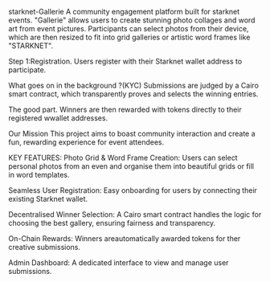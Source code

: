 starknet-Gallerie
A community engagement platform built for starknet events. "Gallerie" allows users to create stunning photo collages and word art from event pictures. Participants can select photos from their device, which are then resized to fit into grid galleries or artistic word frames like "STARKNET".

Step 1:Registration.
Users register with their Starknet wallet address to participate.

What goes on in the background ?(KYC)
Submissions are judged by a Cairo smart contract, which transparently proves and selects the winning entries.

The good part.
Winners are then rewarded with tokens directly to their registered wwallet addresses.

Our Mission
This project aims to boast community interaction and create a fun, rewarding experience for event attendees.

KEY FEATURES:
Photo Grid & Word Frame Creation: Users can select personal photos from an even and organise them into beautiful grids or fill in word templates.

Seamless User Registration: Easy onboarding for users by connecting their existing Starknet wallet.

Decentralised Winner Selection: A Cairo smart contract handles the logic for choosing the best gallery, ensuring fairness and transparency.

On-Chain Rewards: Winners areautomatically awarded tokens for ther creative submissions.

Admin Dashboard: A dedicated interface to view and manage user submissions.
